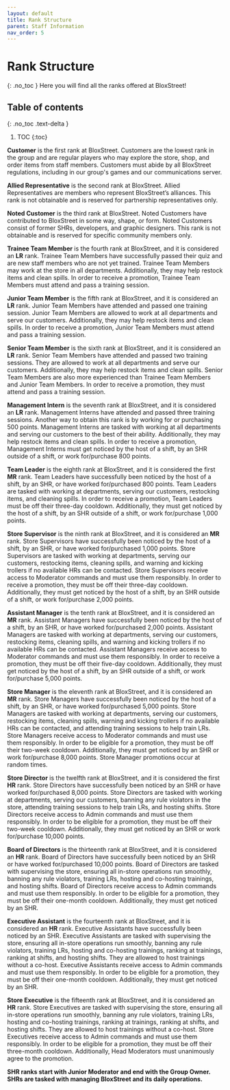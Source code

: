 ```yaml
---
layout: default
title: Rank Structure
parent: Staff Information
nav_order: 5
---
```

# Rank Structure
{: .no_toc }
Here you will find all the ranks offered at BloxStreet!

## Table of contents
{: .no_toc .text-delta }

1. TOC
{:toc}

**Customer** is the first rank at BloxStreet. Customers are the lowest rank in the group and are regular players who may explore the store, shop, and order items from staff members. Customers must abide by all BloxStreet regulations, including in our group's games and our communications server.

**Allied Representative** is the second rank at BloxStreet. Allied Representatives are members who represent BloxStreet’s alliances. This rank is not obtainable and is reserved for partnership representatives only.

**Noted Customer** is the third rank at BloxStreet. Noted Customers have contributed to BloxStreet in some way, shape, or form. Noted Customers consist of former SHRs, developers, and graphic designers. This rank is not obtainable and is reserved for specific community members only. 

**Trainee Team Member** is the fourth rank at BloxStreet, and it is considered an **LR** rank. Trainee Team Members have successfully passed their quiz and are new staff members who are not yet trained. Trainee Team Members may work at the store in all departments. Additionally, they may help restock items and clean spills. In order to receive a promotion, Trainee Team Members must attend and pass a training session.

**Junior Team Member** is the fifth rank at BloxStreet, and it is considered an **LR** rank. Junior Team Members have attended and passed one training session. Junior Team Members are allowed to work at all departments and serve our customers. Additionally, they may help restock items and clean spills. In order to receive a promotion, Junior Team Members must attend and pass a training session.

**Senior Team Member** is the sixth rank at BloxStreet, and it is considered an **LR** rank. Senior Team Members have attended and passed two training sessions. They are allowed to work at all departments and serve our customers. Additionally, they may help restock items and clean spills. Senior Team Members are also more experienced than Trainee Team Members and Junior Team Members. In order to receive a promotion, they must attend and pass a training session.

**Management Intern** is the seventh rank at BloxStreet, and it is considered an **LR** rank. Management Interns have attended and passed three training sessions. Another way to obtain this rank is by working for or purchasing 500 points. Management Interns are tasked with working at all departments and serving our customers to the best of their ability. Additionally, they may help restock items and clean spills. In order to receive a promotion, Management Interns must get noticed by the host of a shift, by an SHR outside of a shift, or work for/purchase 800 points.

**Team Leader** is the eighth rank at BloxStreet, and it is considered the first **MR** rank. Team Leaders have successfully been noticed by the host of a shift, by an SHR, or have worked for/purchased 800 points. Team Leaders are tasked with working at departments, serving our customers, restocking items, and cleaning spills. In order to receive a promotion, Team Leaders must be off their three-day cooldown. Additionally, they must get noticed by the host of a shift, by an SHR outside of a shift, or work for/purchase 1,000 points.

**Store Supervisor** is the ninth rank at BloxStreet, and it is considered an **MR** rank. Store Supervisors have successfully been noticed by the host of a shift, by an SHR, or have worked for/purchased 1,000 points. Store Supervisors are tasked with working at departments, serving our customers, restocking items, cleaning spills, and warning and kicking trollers if no available HRs can be contacted. Store Supervisors receive access to Moderator commands and must use them responsibly. In order to receive a promotion, they must be off their three-day cooldown. Additionally, they must get noticed by the host of a shift, by an SHR outside of a shift, or work for/purchase 2,000 points.

**Assistant Manager** is the tenth rank at BloxStreet, and it is considered an **MR** rank. Assistant Managers have successfully been noticed by the host of a shift, by an SHR, or have worked for/purchased 2,000 points. Assistant Managers are tasked with working at departments, serving our customers, restocking items, cleaning spills, and warning and kicking trollers if no available HRs can be contacted. Assistant Managers receive access to Moderator commands and must use them responsibly. In order to receive a promotion, they must be off their five-day cooldown. Additionally, they must get noticed by the host of a shift, by an SHR outside of a shift, or work for/purchase 5,000 points.

**Store Manager** is the eleventh rank at BloxStreet, and it is considered an **MR** rank. Store Managers have successfully been noticed by the host of a shift, by an SHR, or have worked for/purchased 5,000 points. Store Managers are tasked with working at departments, serving our customers, restocking items, cleaning spills, warning and kicking trollers if no available HRs can be contacted, and attending training sessions to help train LRs. Store Managers receive access to Moderator commands and must use them responsibly. In order to be eligible for a promotion, they must be off their two-week cooldown. Additionally, they must get noticed by an SHR or work for/purchase 8,000 points. Store Manager promotions occur at random times.

**Store Director** is the twelfth rank at BloxStreet, and it is considered the first **HR** rank. Store Directors have successfully been noticed by an SHR or have worked for/purchased 8,000 points. Store Directors are tasked with working at departments, serving our customers, banning any rule violators in the store, attending training sessions to help train LRs, and hosting shifts. Store Directors receive access to Admin commands and must use them responsibly. In order to be eligible for a promotion, they must be off their two-week cooldown. Additionally, they must get noticed by an SHR or work for/purchase 10,000 points.

**Board of Directors** is the thirteenth rank at BloxStreet, and it is considered an **HR** rank. Board of Directors have successfully been noticed by an SHR or have worked for/purchased 10,000 points. Board of Directors are tasked with supervising the store, ensuring all in-store operations run smoothly, banning any rule violators, training LRs, hosting and co-hosting trainings, and hosting shifts. Board of Directors receive access to Admin commands and must use them responsibly. In order to be eligible for a promotion, they must be off their one-month cooldown. Additionally, they must get noticed by an SHR.

**Executive Assistant** is the fourteenth rank at BloxStreet, and it is considered an **HR** rank. Executive Assistants have successfully been noticed by an SHR. Executive Assistants are tasked with supervising the store, ensuring all in-store operations run smoothly, banning any rule violators, training LRs, hosting and co-hosting trainings, ranking at trainings, ranking at shifts, and hosting shifts. They are allowed to host trainings without a co-host. Executive Assistants receive access to Admin commands and must use them responsibly. In order to be eligible for a promotion, they must be off their one-month cooldown. Additionally, they must get noticed by an SHR.

**Store Executive** is the fifteenth rank at BloxStreet, and it is considered an **HR** rank. Store Executives are tasked with supervising the store, ensuring all in-store operations run smoothly, banning any rule violators, training LRs, hosting and co-hosting trainings, ranking at trainings, ranking at shifts, and hosting shifts. They are allowed to host trainings without a co-host. Store Executives receive access to Admin commands and must use them responsibly. In order to be eligible for a promotion, they must be off their three-month cooldown. Additionally, Head Moderators must unanimously agree to the promotion.

**SHR ranks start with Junior Moderator and end with the Group Owner. SHRs are tasked with managing BloxStreet and its daily operations.**
